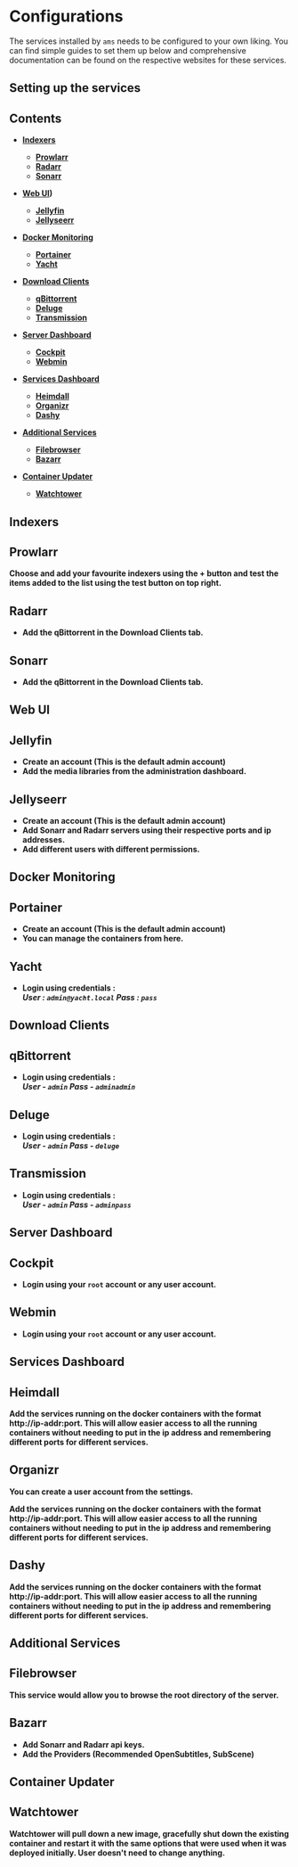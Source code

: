 # Configurations

The services installed by `ams` needs to be configured to your own liking. You can find simple guides to set them up below and comprehensive documentation can be found on the respective websites for these services.
## <b>Setting up the services


## Contents
- [Indexers](#indexers)
    - [Prowlarr](#prowlarr)
    - [Radarr](#radarr)
    - [Sonarr](#sonarr)

- [Web UI](#b-web-ui))
    - [Jellyfin](#jellyfin)
    - [Jellyseerr](#jellyseerr)

- [Docker Monitoring](#b-docker-monitoring)
    - [Portainer](#portainer)
    - [Yacht](#yacht)

- [Download Clients](#b-download-clients)
    - [qBittorrent](#qbittorrent)
    - [Deluge](#deluge)
    - [Transmission](#transmission)

- [Server Dashboard](#b-server-dashboard)
    - [Cockpit](#cockpit)
    - [Webmin](#webmin)

- [Services Dashboard](#b-services-dashboard)
    - [Heimdall](#heimdall)
    - [Organizr](#organizr)
    - [Dashy](#dashy)

- [Additional Services](#b-additional-services)
    - [Filebrowser](#filebrowser)
    - [Bazarr](#bazarr)

- [Container Updater](#b-container-updater)
    - [Watchtower](#watchtower)




## <b> Indexers

## Prowlarr

Choose and add your favourite indexers using the + button and test the items added to the list using the test button on top right.

## Radarr

- Add the qBittorrent in the Download Clients tab.

## Sonarr

- Add the qBittorrent in the Download Clients tab.



## <b> Web UI

## Jellyfin

- Create an account (This is the default admin account)
- Add the media libraries from the administration dashboard.

## Jellyseerr

- Create an account (This is the default admin account)
- Add Sonarr and Radarr servers using their respective ports and ip addresses.
- Add different users with different permissions.



## <b> Docker Monitoring

## Portainer

- Create an account (This is the default admin account)
- You can manage the containers from here.

## Yacht

- Login using credentials : <br><i> User : `admin@yacht.local` Pass : `pass`</i>



## <b> Download Clients

## qBittorrent

- Login using credentials : <br><i> User - `admin` Pass - `adminadmin` </i>

## Deluge

- Login using credentials : <br><i> User - `admin` Pass - `deluge` </i>

## Transmission

- Login using credentials : <br><i> User - `admin` Pass - `adminpass` </i>



## <b> Server Dashboard

## Cockpit

- Login using your `root` account or any user account.

## Webmin

- Login using your `root` account or any user account.



## <b> Services Dashboard

## Heimdall

Add the services running on the docker containers with the format http://ip-addr:port. This will allow easier access to all the running containers without needing to put in the ip address and remembering different ports for different services.

## Organizr

You can create a user account from the settings.

Add the services running on the docker containers with the format http://ip-addr:port. This will allow easier access to all the running containers without needing to put in the ip address and remembering different ports for different services.

## Dashy

Add the services running on the docker containers with the format http://ip-addr:port. This will allow easier access to all the running containers without needing to put in the ip address and remembering different ports for different services.



## <b> Additional Services

## Filebrowser

This service would allow you to browse the root directory of the server.

## Bazarr

- Add Sonarr and Radarr api keys.
- Add the Providers (Recommended OpenSubtitles, SubScene)



## <b> Container Updater

## Watchtower

Watchtower will pull down a new image, gracefully shut down the existing container and restart it with the same options that were used when it was deployed initially. User doesn't need to change anything.